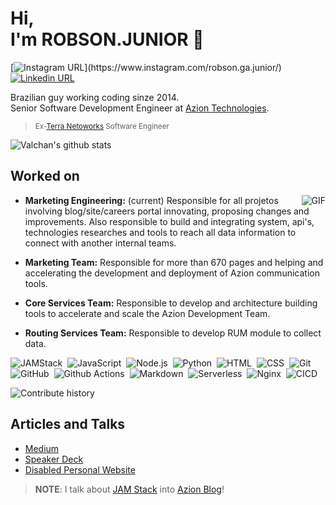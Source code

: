 # Hi,<br>I'm ROBSON.JUNIOR 👋
[![Instagram URL](https://img.shields.io/twitter/url?color=%23fb3958&label=follow&logo=instagram&logoColor=%23fb3958&style=flat-square&url=https%3A%2F%2Fwww.instagram.com%2Falejorc_)](https://www.instagram.com/robson.ga.junior/)
[![Linkedin URL](https://img.shields.io/twitter/url?color=%230072b1&label=connect&logo=linkedin&logoColor=%230072b1&style=flat-square&url=https%3A%2F%2Fwww.linkedin.com%2Fin%2Falejandro-ramirez-ciceros%2F)](https://www.linkedin.com/in/robsongajunior/)

Brazilian guy working coding sinze 2014.
<br>
Senior Software Development Engineer at [Azion Technologies](https://www.azion.com/en/). 

> <small>Ex-[Terra Netoworks](https://www.terra.com.br/) Software Engineer</small>

![Valchan's github stats](https://github-readme-stats.vercel.app/api?username=robsongajunior&show_icons=true&theme=blue-green)

## Worked on

<img align="right" alt="GIF" src="https://media.giphy.com/media/836HiJc7pgzy8iNXCn/giphy.gif" />

- **Marketing Engineering:** (current)
Responsible for all projetos involving blog/site/careers portal innovating, proposing changes and improvements. Also responsible to build and integrating system, api's, technologies researches and tools to reach all data information to connect with another internal teams.

- **Marketing Team:** 
Responsible for more than 670 pages and helping and accelerating the development and deployment of Azion communication tools.


- **Core Services Team:**
Responsible to develop and architecture building tools to accelerate and scale the Azion Development Team. 

- **Routing Services Team:** 
Responsible to develop RUM module to collect data.

![JAMStack](https://img.shields.io/badge/-JAMStack-05122A?style=flat&logo=jamstack)&nbsp;
![JavaScript](https://img.shields.io/badge/-JavaScript-05122A?style=flat&logo=javascript)&nbsp;
![Node.js](https://img.shields.io/badge/-Node.js-05122A?style=flat&logo=node.js)&nbsp;
![Python](https://img.shields.io/badge/-Python-05122A?style=flat&logo=python)&nbsp;
![HTML](https://img.shields.io/badge/-HTML-05122A?style=flat&logo=HTML5)&nbsp;
![CSS](https://img.shields.io/badge/-CSS-05122A?style=flat&logo=CSS3&logoColor=1572B6)&nbsp;
![Git](https://img.shields.io/badge/-Git-05122A?style=flat&logo=git)&nbsp;
![GitHub](https://img.shields.io/badge/-GitHub-05122A?style=flat&logo=github)&nbsp;
![Github Actions](https://img.shields.io/badge/-Github%20Actions-05122A?style=flat&logo=github)&nbsp;
![Markdown](https://img.shields.io/badge/-Markdown-05122A?style=flat&logo=markdown)&nbsp;
![Serverless](https://img.shields.io/badge/-serverless-05122A?style=flat&logo=serverless)&nbsp;
![Nginx](https://img.shields.io/badge/-Nginx-05122A?style=flat&logo=nginx)&nbsp;
![CICD](https://img.shields.io/badge/-CICD-05122A?style=flat&logo=cdcd)&nbsp;

![Contribute history](https://activity-graph.herokuapp.com/graph?username=robsongajunior&custom_title=robsongajunior's%20Contribution%20Graph&theme=react-dark)&nbsp;

## Articles and Talks
- [Medium](https://medium.com/@robsongajunior)
- [Speaker Deck](https://speakerdeck.com/robsongajunior)
- [Disabled Personal Website](https://robsongajunior.github.io/)

> **NOTE**: I talk about [JAM Stack](https://www.azion.com/en/search-result/?q=JAMStack) into [Azion Blog](https://www.azion.com/en/search-result/?q=JAMStack)!


